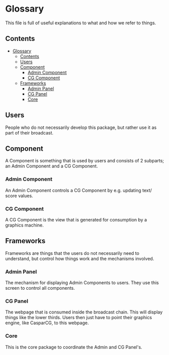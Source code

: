 # Glossary

This file is full of useful explanations to what and how we refer to things.

## Contents

- [Glossary](#glossary)
  - [Contents](#contents)
  - [Users](#users)
  - [Component](#component)
    - [Admin Component](#admin-component)
    - [CG Component](#cg-component)
  - [Frameworks](#frameworks)
    - [Admin Panel](#admin-panel)
    - [CG Panel](#cg-panel)
    - [Core](#core)

## Users

People who do not necessarily develop this package, but rather use it as part
of their broadcast.

## Component

A Component is something that is used by users and consists of 2 subparts; an
Admin Component and a CG Component.

### Admin Component

An Admin Component controls a CG Component by e.g. updating text/ score values.

### CG Component

A CG Component is the view that is generated for consumption by a
graphics machine.

## Frameworks

Frameworks are things that the users do not necessarily need to understand, but 
control how things work and the mechanisms involved.

### Admin Panel

The mechanism for displaying Admin Components to users. They use this screen to
control all components.

### CG Panel

The webpage that is consumed inside the broadcast chain. This will display
things like the lower thirds. Users then just have to point their
graphics engine, like CasparCG, to this webpage.

### Core

This is the core package to coordinate the Admin and CG Panel's.
